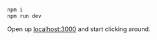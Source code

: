 ```bash
npm i
npm run dev
```

Open up [localhost:3000](http://localhost:3000) and start clicking around.
